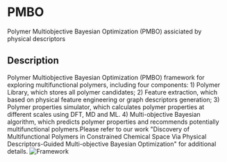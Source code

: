 # PMBO
Polymer Multiobjective Bayesian Optimization (PMBO) assiciated by physical descriptors
## Description
Polymer Multiobjective Bayesian Optimization (PMBO)  framework for exploring multifunctional polymers, including four components: 1) Polymer Library, which stores all polymer candidates; 2) Feature extraction, which based on physical feature engineering or graph descriptors generation; 3) Polymer properties simulator, which calculates polymer properties at different scales using DFT, MD and ML. 4) Multi-objective Bayesian algorithm, which predicts polymer properties and recommends potentially multifunctional polymers.Please refer to our work "Discovery of Multifunctional Polymers in Constrained Chemical Space Via Physical Descriptors-Guided Multi-objective Bayesian Optimization" for additional details.
![Framework]([https://github.com/SJTU-MI/APFEforPI/blob/main/workflow.jpg](https://github.com/SJTU-MI/PMBO/blob/main/Framework.png)https://github.com/SJTU-MI/PMBO/blob/main/Framework.png)
